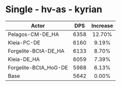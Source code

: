 # Single - hv-as - kyrian
| Actor | DPS | Increase |
|---|:---:|:---:|
|Pelagos-CM-DE_HA|6358|12.70%|
|Kleia-PC-DE|6160|9.19%|
|Forgelite-BCtA-DE_HA|6133|8.70%|
|Kleia-DE_HA|6059|7.39%|
|Forgelite-BCtA_HoG-DE|5988|6.13%|
|Base|5642|0.00%|
